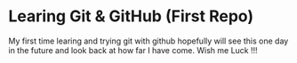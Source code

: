 # Learing Git & GitHub (First Repo)

My first time learing and trying git with github hopefully will see this one day in the future and look back at how far I have come.
Wish me Luck !!!
